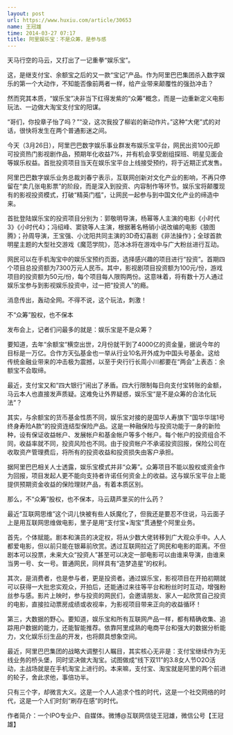 ```yaml
---
layout: post
url: https://www.huxiu.com/article/30653
name: 王冠雄
time: 2014-03-27 07:17
title: 阿里娱乐宝：不是众筹，是参与感
---
```

天马行空的马云，又打出了一记重拳“娱乐宝”。

这，是继支付宝、余额宝之后的又一款“宝记”产品。作为阿里巴巴集团杀入数字娱乐的第一个大动作，不知能否像前两者一样，给产业带来颠覆性的强劲冲击？

然而究其本质，“娱乐宝”决非当下红得发紫的“众筹”概念，而是一边重新定义电影玩法、一边做大淘宝支付宝的阳谋。

“哥们，你投章子怡了吗？”“没，这次我投了柳岩的新动作片。”这种“大佬”式的对话，很快将发生在两个普通影迷之间。

今天（3月26日），阿里巴巴数字娱乐事业群发布娱乐宝平台，网民出资100元即可投资热门影视剧作品，预期年化收益7%，并有机会享受剧组探班、明星见面会等娱乐权益。首批投资项目当天在娱乐宝平台上线接受预约，将于近期正式发售。

阿里巴巴数字娱乐业务总裁刘春宁表示，互联网创新对文化产业的影响，不再只停留在“卖几张电影票”的阶段，而是深入到投资、内容制作等环节。娱乐宝将颠覆现有的影视投资模式，打破“精英门槛”，让网民一起参与到中国文化产业的缔造中来。

首批登陆娱乐宝的投资项目分别为：郭敬明导演，杨幂等人主演的电影《小时代3》《小时代4》；冯绍峰、窦骁等人主演，根据著名畅销小说改编的电影《狼图腾》；孙周导演，王宝强、小沈阳共同主演的3D奇幻喜剧《非法操作》；全球首款明星主题的大型社交游戏《魔范学院》，范冰冰将在游戏中与广大粉丝进行互动。

网民可以在手机淘宝中的娱乐宝预约页面，选择感兴趣的项目进行“投资”。首期四个项目总投资额为7300万元人民币。其中，影视剧项目投资额为100元/份，游戏项目的投资额为50元/份，每个项目每人限购两份。这意味着，将有数十万人通过娱乐宝参与到影视娱乐投资中，过一把“投资人”的瘾。

消息传出，轰动全网。不得不说，这个玩法，刺激！

不“众筹”股权，也不保本

发布会上，记者们问最多的就是：娱乐宝是不是众筹？

要知道，去年“余额宝“横空出世，2月份就干到了4000亿的资金量，据说今年的目标是一万亿。合作方天弘基金也一举从行业10名开外成为中国头号基金。这给传统金融业带来的冲击极为震撼，以至于央行行长周小川都要在“两会”上表态：余额宝不会取缔。

最近，支付宝又和“四大银行”闹出了矛盾。四大行限制每日向支付宝转账的金额，马云本人也直接发声质疑。这难免让外界疑惑，娱乐宝“是不是众筹的合法化玩法”？

其实，与余额宝的货币基金性质不同，娱乐宝对接的是国华人寿旗下“国华华瑞1号终身寿险A款”的投资连结型保险产品。这是一种融保险与投资功能于一身的新险种，设有保证收益帐户、发展帐户和基金帐户等多个帐户。每个帐户的投资组合不同，收益率就不同，投资风险也不同。由于投资帐户不承诺投资回报，保险公司在收取资产管理费后，将所有的投资收益和投资损失由客户承担。

据阿里巴巴相关人士透露，娱乐宝模式并非“众筹”。众筹项目不能以股权或资金作为回报，项目发起人更不能向支持者许诺任何资金上的收益。这与娱乐宝平台上能提供预期资金收益的保险理财产品，有着本质区别。

那么，不“众筹”股权，也不保本，马云葫芦里买的什么药？

最近“互联网思维”这个词儿快被有些人妖魔化了，但我还是要忍不住说，马云面子上是用互联网思维做电影，里子是用“支付宝+淘宝”贯通整个阿里业务。

首先，个体赋能。剧本和演员的决定权，将从少数大佬转移到广大观众手中。人人都爱电影，但以前只能在银幕前欣赏。透过互联网拉近了网民和电影的距离。不但剧本可以投票，未来大众“投资人”甚至可以决定一部电影可以由谁来导演，由谁来当男一号、女一号。普通网民，同样具有“造梦造星”的权利。

其次，是消费者，也是参与者，更是投资者。通过娱乐宝，影视项目在开拍初期就可以获得一大批忠实观众，开拍后，还能通过来往等平台和粉丝时时互动，增强粉丝参与感。影片上映时，参与投资的网民们，会邀请朋友、家人一起欣赏自己投资的电影，直接拉动票房成绩或收视率，为影视项目带来正向的收益循环！

第三，大数据的野心。要知道，娱乐宝和所有互联网产品一样，都有精确收集、追踪用户数据的能力，还能智能推荐。依靠阿里成熟的电商平台和强大的数据分析能力，文化娱乐衍生品的开发，也将颇具想象空间。

最近，阿里巴巴集团的战略大调整引人瞩目，其实核心无非是：支付宝继续作为无线业务的桥头堡，同时坚决做大淘宝。试图做成“线下双11”的3.8女人节O2O活动，主战场就是在手机淘宝上进行的。本来嘛，支付宝、淘宝就是阿里的两个前进的轮子，舍此求他，事倍功半。

只有三个字，却微言大义。这是一个人人追求个性的时代，这是一个社交网络的时代，这是一个人们时刻“刷存在感”的时代。

作者简介：一个IPO专业户、自媒体。微博@互联网信徒王冠雄，微信公号【王冠雄】

